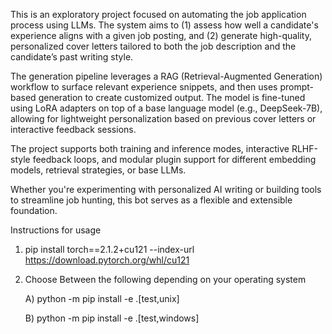 
This is an exploratory project focused on automating the job application process using LLMs. The system aims to (1) assess how well a candidate's experience aligns with a given job posting, and (2) generate high-quality, personalized cover letters tailored to both the job description and the candidate’s past writing style.

The generation pipeline leverages a RAG (Retrieval-Augmented Generation) workflow to surface relevant experience snippets, and then uses prompt-based generation to create customized output. The model is fine-tuned using LoRA adapters on top of a base language model (e.g., DeepSeek-7B), allowing for lightweight personalization based on previous cover letters or interactive feedback sessions.

The project supports both training and inference modes, interactive RLHF-style feedback loops, and modular plugin support for different embedding models, retrieval strategies, or base LLMs.

Whether you're experimenting with personalized AI writing or building tools to streamline job hunting, this bot serves as a flexible and extensible foundation.


Instructions for usage

1) pip install torch==2.1.2+cu121 --index-url https://download.pytorch.org/whl/cu121
2) Choose Between the following depending on your operating system

    A) python -m pip install -e .[test,unix]

    B) python -m pip install -e .[test,windows]
 
